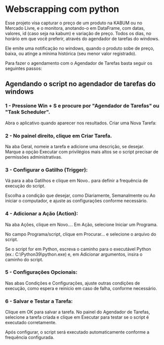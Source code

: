 # Webscrapping com python


Esse projeto visa capturar o preço de um produto na KABUM ou no Mercado Livre, e o monitora, anotando-o em DataFrame, com datas, valores, id (caso seja na kabum) e variação de preço. Todos os dias, no horário em que você preferir, através do agendador de tarefas do windows.

Ele emite uma notificação no windows, quando o produto sobe de preço, baixa, ou atinge a mínima histórica (seu menor valor registrado).

Para fazer o agendamento com o Agendador de Tarefas basta seguir os seguintes passos:

## Agendando o script no agendador de tarefas do windows

### 1 - Pressione Win + S e procure por "Agendador de Tarefas" ou "Task Scheduler".

Abra o aplicativo quando aparecer nos resultados.
Criar uma Nova Tarefa:

### 2 - No painel direito, clique em Criar Tarefa.

Na aba Geral, nomeie a tarefa e adicione uma descrição, se desejar. 
Marque a opção Executar com privilégios mais altos se o script precisar de permissões administrativas.

### 3 - Configurar o Gatilho (Trigger):

Vá para a aba Gatilhos e clique em Novo.. para definir a frequência de execução do script.

Escolha a condição que desejar, como Diariamente, Semanalmente ou Ao iniciar o computador, e ajuste as configurações conforme necessário.

### 4 - Adicionar a Ação (Action):

Na aba Ações, clique em Novo....
Em Ação, selecione Iniciar um Programa.

No campo Programa/script, clique em Procurar... e selecione o arquivo do script.

Se o script for em Python, escreva o caminho para o executável Python (ex.: C:\Python39\python.exe) e, em Adicionar argumentos, insira o caminho do script.

### 5 - Configurações Opcionais:

Nas abas Condições e Configurações, ajuste outras condições de execução, como espera e reinício em caso de falha, conforme necessário.

### 6 - Salvar e Testar a Tarefa:

Clique em OK para salvar a tarefa.
No painel do Agendador de Tarefas, selecione a tarefa criada e clique em Executar para testar se o script é executado corretamente.

Após configurar, o script será executado automaticamente conforme a frequência configurada.



